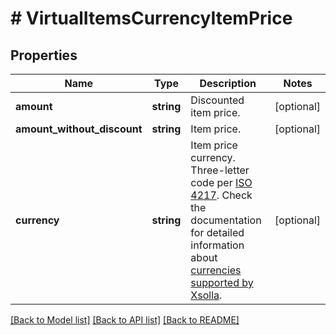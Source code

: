 # # VirtualItemsCurrencyItemPrice

## Properties

Name | Type | Description | Notes
------------ | ------------- | ------------- | -------------
**amount** | **string** | Discounted item price. | [optional]
**amount_without_discount** | **string** | Item price. | [optional]
**currency** | **string** | Item price currency. Three-letter code per [ISO 4217](https://en.wikipedia.org/wiki/ISO_4217). Check the documentation for detailed information about [currencies supported by Xsolla](https://developers.xsolla.com/doc/pay-station/references/supported-currencies/). | [optional]

[[Back to Model list]](../../README.md#models) [[Back to API list]](../../README.md#endpoints) [[Back to README]](../../README.md)
